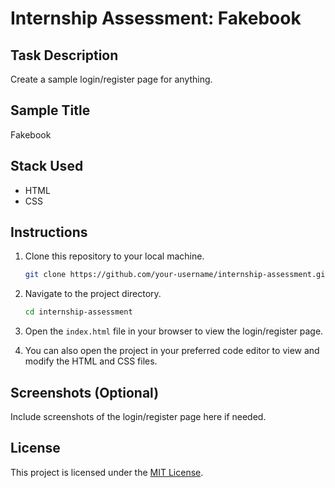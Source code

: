 
# Internship Assessment: Fakebook

## Task Description
Create a sample login/register page for anything.

## Sample Title
Fakebook

## Stack Used
- HTML
- CSS

## Instructions
1. Clone this repository to your local machine.
   ```bash
   git clone https://github.com/your-username/internship-assessment.git
   ```

2. Navigate to the project directory.
   ```bash
   cd internship-assessment
   ```

3. Open the `index.html` file in your browser to view the login/register page.
   
4. You can also open the project in your preferred code editor to view and modify the HTML and CSS files.

## Screenshots (Optional)
Include screenshots of the login/register page here if needed.

## License
This project is licensed under the [MIT License](LICENSE).
